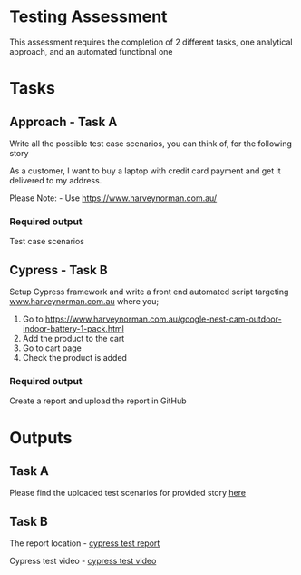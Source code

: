 
# Testing Assessment

This assessment requires the completion of 2 different tasks, one analytical approach, and an automated functional one



# Tasks


## Approach - Task A
Write all the possible test case scenarios, you can think of, for the following story

  As a customer, I want  to buy a laptop with credit card payment and get it delivered to my address.

Please Note:
    - Use https://www.harveynorman.com.au/  




### Required output

Test case scenarios






## Cypress - Task B
Setup Cypress framework and write a front end automated script targeting www.harveynorman.com.au where you;


1. Go to https://www.harveynorman.com.au/google-nest-cam-outdoor-indoor-battery-1-pack.html 
2. Add the product to the cart
3. Go to cart page
4. Check the product is added


### Required output
Create a report and upload the report in GitHub


# Outputs

## Task A

Please find the uploaded test scenarios for provided story [here](https://github.com/AyoNvr/qa-test-analyst/blob/ayo_dev/Test%20Scenarios.md "here")

## Task B

The report location - [cypress test report](https://github.com/AyoNvr/qa-test-analyst/blob/ayo_dev/harveynorman/mochawesome-report/mochawesome.html "cypress test report")

Cypress test video - [cypress test video](https://github.com/AyoNvr/qa-test-analyst/blob/ayo_dev/harveynorman/cypress/videos/hn_shopping_cart.js.mp4 "cypress test video")

